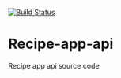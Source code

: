 [![Build Status](https://travis-ci.org/BenoCharlo/Recipe-app-api.svg?branch=master)](https://travis-ci.org/BenoCharlo/Recipe-app-api)

# Recipe-app-api
Recipe app api source code
